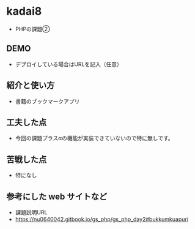 # kadai8
  - PHPの課題②
## DEMO

  - デプロイしている場合はURLを記入（任意）

## 紹介と使い方

  - 書籍のブックマークアプリ

## 工夫した点

  - 今回の課題プラスαの機能が実装できていないので特に無しです。

## 苦戦した点

  - 特になし

## 参考にした web サイトなど

  - 課題説明URL
  - https://nu0640042.gitbook.io/gs_php/gs_php_day2#bukkumkuapuri
